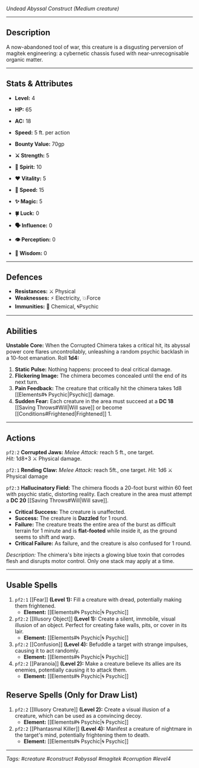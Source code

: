 *Undead Abyssal Construct (Medium creature)*

---
## Description

A now-abandoned tool of war, this creature is a disgusting perversion of magitek engineering: a cybernetic chassis fused with near-unrecognisable organic matter.

---
## Stats & Attributes

*   **Level:** 4
*   **HP:** 65
*   **AC:** 18
*   **Speed:** 5 ft. per action
*   **Bounty Value:** 70gp

*   **⚔️ Strength:** 5
*   **💙 Spirit:** 10
*   **❤️ Vitality:** 5
*   **🏃 Speed:** 15
*   **✨ Magic:** 5
*   **🍀 Luck:** 0
*   **🗣️ Influence:** 0
*   **👁️ Perception:** 0
*   **🧠 Wisdom:** 0

---
## Defences

*   **Resistances:** ⚔️ Physical
*   **Weaknesses:** ⚡ Electricity, 💥Force
*   **Immunities:** 🧪 Chemical, 🌀Psychic

---
## Abilities

**Unstable Core:** When the Corrupted Chimera takes a critical hit, its abyssal power core flares uncontrollably, unleashing a random psychic backlash in a 10-foot emanation. Roll **1d4:**
1.  **Static Pulse:** Nothing happens: proceed to deal critical damage.
2.  **Flickering Image:** The chimera becomes concealed until the end of its next turn.
3.  **Pain Feedback:** The creature that critically hit the chimera takes 1d8 [[Elements#🌀 Psychic|Psychic]] damage.
4.  **Sudden Fear:** Each creature in the area must succeed at a **DC 18** [[Saving Throws#Will|Will save]] or become [[Conditions#Frightened|Frightened]] 1.

---
## Actions

`pf2:2` **Corrupted Jaws:** *Melee Attack:* reach 5 ft., one target.  
*Hit:* 1d8+3 ⚔️ Physical damage.

`pf2:1` **Rending Claw:** *Melee Attack:* reach 5ft., one target.
*Hit:* 1d6 ⚔️ Physical damage

`pf2:3` **Hallucinatory Field:** The chimera floods a 20-foot burst within 60 feet with psychic static, distorting reality. Each creature in the area must attempt a **DC 20** [[Saving Throws#Will|Will save]].
-   **Critical Success:** The creature is unaffected.
-   **Success:** The creature is **Dazzled** for 1 round.
-   **Failure:** The creature treats the entire area of the burst as difficult terrain for 1 minute and is **flat-footed** while inside it, as the ground seems to shift and warp.
-   **Critical Failure:** As failure, and the creature is also confused for 1 round.

*Description:* The chimera's bite injects a glowing blue toxin that corrodes flesh and disrupts motor control. Only one stack may apply at a time.

---
## Usable Spells

1.  `pf2:1` [[Fear]] **(Level 1):** Fill a creature with dread, potentially making them frightened.
    -   **Element:** [[Elements#🌀 Psychic|🌀 Psychic]]
2.  `pf2:2` [[Illusory Object]] **(Level 1):** Create a silent, immobile, visual illusion of an object. Perfect for creating fake walls, pits, or cover in its lair.
    -   **Element:** [[Elements#🌀 Psychic|🌀 Psychic]]
3.  `pf2:2` [[Confusion]] **(Level 4):** Befuddle a target with strange impulses, causing it to act randomly.
    -   **Element:** [[Elements#🌀 Psychic|🌀 Psychic]]
4.  `pf2:2` [[Paranoia]] **(Level 2):** Make a creature believe its allies are its enemies, potentially causing it to attack them.
    -   **Element:** [[Elements#🌀 Psychic|🌀 Psychic]]
## Reserve Spells (Only for Draw List)

1.  `pf2:2` [[Illusory Creature]] **(Level 2):** Create a visual illusion of a creature, which can be used as a convincing decoy.
    -   **Element:** [[Elements#🌀 Psychic|🌀 Psychic]]
2.  `pf2:2` [[Phantasmal Killer]] **(Level 4):** Manifest a creature of nightmare in the target's mind, potentially frightening them to death.
    -   **Element:** [[Elements#🌀 Psychic|🌀 Psychic]]

---
*Tags: #creature #construct #abyssal #magitek #corruption #level4*